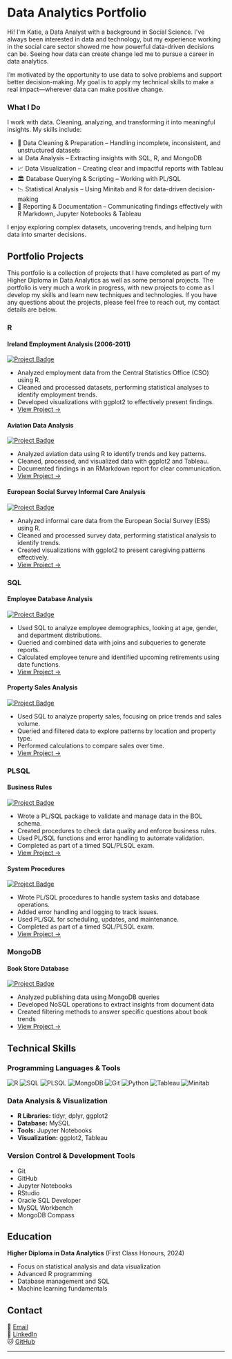 # Data Analytics Portfolio


Hi! I'm Katie, a Data Analyst with a background in Social Science. I've always been interested in data and technology, but my experience working in the social care sector showed me how powerful data-driven decisions can be. Seeing how data can create change led me to pursue a career in data analytics.

I’m motivated by the opportunity to use data to solve problems and support better decision-making. My goal is to apply my technical skills to make a real impact—wherever data can make positive change.


### What I Do
I work with data. Cleaning, analyzing, and transforming it into meaningful insights. My skills include:

- 🧹 Data Cleaning & Preparation – Handling incomplete, inconsistent, and unstructured datasets
- 📊 Data Analysis – Extracting insights with SQL, R, and MongoDB
- 📈 Data Visualization – Creating clear and impactful reports with Tableau
- 🏛 Database Querying & Scripting – Working with PL/SQL
- 📉 Statistical Analysis – Using Minitab and R for data-driven decision-making
- 📄 Reporting & Documentation – Communicating findings effectively with R Markdown, Jupyter Notebooks & Tableau

I enjoy exploring complex datasets, uncovering trends, and helping turn data into smarter decisions.

## Portfolio Projects
This portfolio is a collection of projects that I have completed as part of my Higher Diploma in Data Analytics as well as some personal projects. The portfolio is very much a work in progress, with new projects to come as I develop my skills and learn new techniques and technologies. If you have any questions about the projects, please feel free to reach out, my contact details are below.

### R 
#### Ireland Employment Analysis (2006-2011)
[![Project Badge](https://img.shields.io/badge/R-Employment_Analysis-blue)](https://github.com/katiethunder/DataAnalyticsProjects/blob/main/R/cso_employment_analysis.ipynb)
- Analyzed employment data from the Central Statistics Office (CSO) using R.
- Cleaned and processed datasets, performing statistical analyses to identify employment trends.
- Developed visualizations with ggplot2 to effectively present findings.
- [View Project →](https://github.com/katiethunder/DataAnalyticsProjects/blob/main/R/cso_employment_analysis.ipynb)
#### Aviation Data Analysis
[![Project Badge](https://img.shields.io/badge/R-Aviation_Data_Analysis-blue)](https://htmlpreview.github.io/?https://github.com/katiethunder/DataAnalyticsProjects/blob/main/R/Report.html)
- Analyzed aviation data using R to identify trends and key patterns.
- Cleaned, processed, and visualized data with ggplot2 and Tableau.
- Documented findings in an RMarkdown report for clear communication.
- [View Project →](https://htmlpreview.github.io/?https://github.com/katiethunder/DataAnalyticsProjects/blob/main/R/Report.html)
#### European Social Survey Informal Care Analysis 
[![Project Badge](https://img.shields.io/badge/R-ESIS_Informal_Care_Analysis-blue)](https://github.com/katiethunder/DataAnalyticsProjects/blob/main/R/ess_informal_care_analysis.ipynb)
- Analyzed informal care data from the European Social Survey (ESS) using R.
- Cleaned and processed survey data, performing statistical analysis to identify trends.
- Created visualizations with ggplot2 to present caregiving patterns effectively.
- [View Project →](https://github.com/katiethunder/DataAnalyticsProjects/blob/main/R/ess_informal_care_analysis.ipynb)

### SQL
#### Employee Database Analysis
[![Project Badge](https://img.shields.io/badge/SQL-Employee_Database_Analysis-blue)](https://github.com/katiethunder/DataAnalyticsProjects/blob/main/SQL/employee_db_analysis.sql)
- Used SQL to analyze employee demographics, looking at age, gender, and department distributions.
- Queried and combined data with joins and subqueries to generate reports.
- Calculated employee tenure and identified upcoming retirements using date functions.
- [View Project →](https://github.com/katiethunder/DataAnalyticsProjects/blob/main/SQL/employee_db_analysis.sql)
#### Property Sales Analysis
[![Project Badge](https://img.shields.io/badge/SQL-Property_Sales_Analysis-blue)](https://github.com/katiethunder/DataAnalyticsProjects/blob/main/SQL/property_sales_analysis.sql)
- Used SQL to analyze property sales, focusing on price trends and sales volume.
- Queried and filtered data to explore patterns by location and property type.
- Performed calculations to compare sales over time.
- [View Project →](https://github.com/katiethunder/DataAnalyticsProjects/blob/main/SQL/property_sales_analysis.sql)

### PLSQL
#### Business Rules
[![Project Badge](https://img.shields.io/badge/PLSQL-Business_Rules-blue)](https://github.com/katiethunder/DataAnalyticsProjects/tree/main/PLSQL/business_rules)
- Wrote a PL/SQL package to validate and manage data in the BOL schema.
- Created procedures to check data quality and enforce business rules.
- Used PL/SQL functions and error handling to automate validation.
- Completed as part of a timed SQL/PLSQL exam.
- [View Project →](https://github.com/katiethunder/DataAnalyticsProjects/tree/main/PLSQL/business_rules)
#### System Procedures
[![Project Badge](https://img.shields.io/badge/PLSQL-System_Procedures-blue)](https://github.com/katiethunder/DataAnalyticsProjects/tree/main/PLSQL/system_procedures)
- Wrote PL/SQL procedures to handle system tasks and database operations.
- Added error handling and logging to track issues.
- Used PL/SQL for scheduling, updates, and maintenance.
- Completed as part of a timed SQL/PLSQL exam.
- [View Project →](https://github.com/katiethunder/DataAnalyticsProjects/tree/main/PLSQL/system_procedures)

### MongoDB
#### Book Store Database
[![Project Badge](https://img.shields.io/badge/MongoDB-Book_Store_Database-blue)](https://github.com/katiethunder/DataAnalyticsProjects/blob/main/MONGODB/mongodb_queries.js)
- Analyzed publishing data using MongoDB queries
- Developed NoSQL operations to extract insights from document data
- Created filtering methods to answer specific questions about book trends
- [View Project →](https://github.com/katiethunder/DataAnalyticsProjects/blob/main/MONGODB/mongodb_queries.js)

## Technical Skills

### Programming Languages & Tools
![R](https://img.shields.io/badge/R-276DC3?style=for-the-badge&logo=r&logoColor=white)
![SQL](https://img.shields.io/badge/SQL-4479A1?style=for-the-badge&logo=mysql&logoColor=white)
![PLSQL](https://img.shields.io/badge/PLSQL-4479A1?style=for-the-badge&logo=mysql&logoColor=white)
![MongoDB](https://img.shields.io/badge/MongoDB-4479A1?style=for-the-badge&logo=mongodb&logoColor=white)
![Git](https://img.shields.io/badge/Git-F05032?style=for-the-badge&logo=git&logoColor=white)
![Python](https://img.shields.io/badge/Python-3776AB?style=for-the-badge&logo=python&logoColor=white)
![Tableau](https://img.shields.io/badge/Tableau-E97627?style=for-the-badge&logo=tableau&logoColor=white)
![Minitab](https://img.shields.io/badge/Minitab-000000?style=for-the-badge&logo=minitab&logoColor=white)

### Data Analysis & Visualization
- **R Libraries:** tidyr, dplyr, ggplot2
- **Database:** MySQL
- **Tools:** Jupyter Notebooks
- **Visualization:** ggplot2, Tableau

### Version Control & Development Tools
- Git
- GitHub
- Jupyter Notebooks
- RStudio
- Oracle SQL Developer
- MySQL Workbench
- MongoDB Compass

## Education

**Higher Diploma in Data Analytics** (First Class Honours, 2024)
- Focus on statistical analysis and data visualization
- Advanced R programming
- Database management and SQL
- Machine learning fundamentals

## Contact

📧 [Email](mailto:katiethunder1@gmail.com)  
💼 [LinkedIn](https://www.linkedin.com/in/katie-thunder-0862461a6/)  
🐱 [GitHub](https://github.com/katiethunder/DataAnalyticsPortfolio)

---
